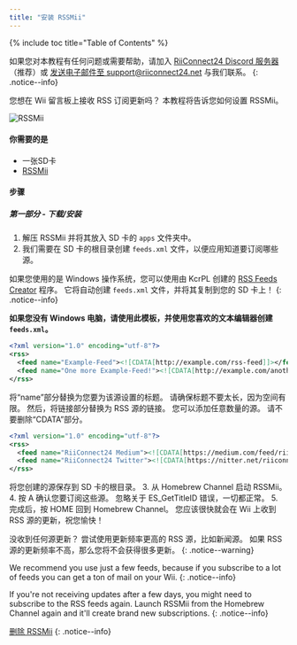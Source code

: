 ```yaml
---
title: "安装 RSSMii"
---
```


{% include toc title="Table of Contents" %}

如果您对本教程有任何问题或需要帮助，请加入 [RiiConnect24 Discord 服务器](https://discord.gg/rc24)（推荐）或 [发送电子邮件至 support@riiconnect24.net](mailto:support@riiconnect24.net) 与我们联系。
{: .notice--info}

您想在 Wii 留言板上接收 RSS 订阅更新吗？ 本教程将告诉您如何设置 RSSMii。

![RSSMii](/images/rssmii.png)

#### 你需要的是

* 一张SD卡
* [RSSMii](https://github.com/RiiConnect24/rssmii/releases)

#### 步骤
##### 第一部分 - 下载/安装

1. 解压 RSSMii 并将其放入 SD 卡的 `apps` 文件夹中。
2. 我们需要在 SD 卡的根目录创建 `feeds.xml` 文件，以便应用知道要订阅哪些源。

如果您使用的是 Windows 操作系统，您可以使用由 KcrPL 创建的 [RSS Feeds Creator](https://github.com/RiiConnect24/rssmii/releases/download/v1.4.1/RSSFeedsCreator.bat) 程序。 它将自动创建 `feeds.xml` 文件，并将其复制到您的 SD 卡上！
{: .notice--info}

<b>如果您没有 Windows 电脑，请使用此模板，并使用您喜欢的文本编辑器创建 `feeds.xml`。</b>

```xml
<?xml version="1.0" encoding="utf-8"?>
<rss>
  <feed name="Example-Feed"><![CDATA[http://example.com/rss-feed]]></feed>
  <feed name="One more Example-Feed!"><![CDATA[http://example.com/another_rss-feed]]></feed>
</rss>
```

将“name”部分替换为您要为该源设置的标题。 请确保标题不要太长，因为空间有限。 然后，将链接部分替换为 RSS 源的链接。 您可以添加任意数量的源。 请不要删除“CDATA”部分。

```xml
<?xml version="1.0" encoding="utf-8"?>
<rss>
  <feed name="RiiConnect24 Medium"><![CDATA[https://medium.com/feed/riiconnect24]]></feed>
  <feed name="RiiConnect24 Twitter"><![CDATA[https://nitter.net/riiconnect24/rss]]></feed>
</rss>
```

将您创建的源保存到 SD 卡的根目录。
3. 从 Homebrew Channel 启动 RSSMii。
4. 按 A 确认您要订阅这些源。 忽略关于 ES_GetTitleID 错误，一切都正常。
5. 完成后，按 HOME 回到 Homebrew Channel。 您应该很快就会在 Wii 上收到 RSS 源的更新，祝您愉快！

没收到任何源更新？ 尝试使用更新频率更高的 RSS 源，比如新闻源。 如果 RSS 源的更新频率不高，那么您将不会获得很多更新。
{: .notice--warning}

We recommend you use just a few feeds, because if you subscribe to a lot of feeds you can get a ton of mail on your Wii.
{: .notice--info}

If you're not receiving updates after a few days, you might need to subscribe to the RSS feeds again. Launch RSSMii from the Homebrew Channel again and it'll create brand new subscriptions.
{: .notice--info}

[删除 RSSMii](rssmii-remove)
{: .notice--info}
